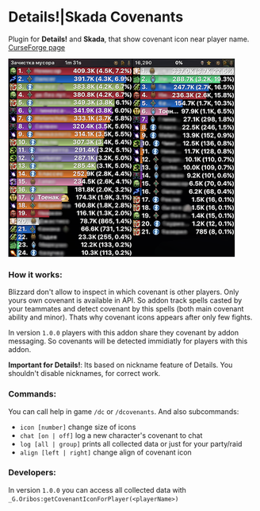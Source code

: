 # Details!|Skada Covenants

Plugin for **Details!** and **Skada**, that show covenant icon near player name. [CurseForge page](https://www.curseforge.com/wow/addons/details-covenants)

![](resources/screenshot.png)

### How it works:

Blizzard don't allow to inspect in which covenant is other players. Only yours own covenant is available in API. So addon track spells casted by your teammates and detect covenant by this spells (both main covenant ability and minor). Thats why covenant icons appears after only few fights.

In version `1.0.0` players with this addon share they covenant by addon messaging. So covenants will be detected immidiatly for players with this addon.

**Important for Details!**: Its based on nickname feature of Details. You shouldn't disable nicknames, for correct work.

### Commands:

You can call help in game `/dc` or `/dcovenants`. And also subcommands: 

 - `icon [number]` change size of icons
 - `chat [on | off]` log a new character's covenant to chat
 - `log [all | group]` prints all collected data or just for your party/raid
 - `align [left | right]` change align of covenant icon

### Developers:

In version `1.0.0` you can access all collected data with `_G.Oribos:getCovenantIconForPlayer(<playerName>)`
